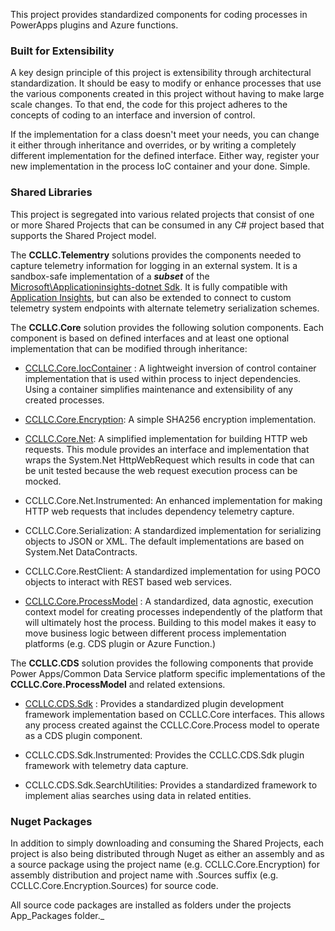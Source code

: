 This project provides standardized components for coding processes in PowerApps plugins and Azure functions. 

### Built for Extensibility
A key design principle of this project is extensibility through architectural 
standardization. It should be easy to modify or enhance processes that use the 
various components created in this project without having to make large scale 
changes. To that end, the code for this project adheres to the concepts of 
coding to an interface and inversion of control. 

If the implementation for a class doesn't meet your needs, you can change it 
either through inheritance and overrides, or by writing a completely different 
implementation for the defined interface. Either way, register your new implementation
 in the process IoC container and your done. Simple.

### Shared Libraries

This project is segregated into various related projects that consist of one or 
more Shared Projects that can be consumed in any C# project based that supports 
the Shared Project model.

The **CCLLC.Telementry** solutions provides the components needed to capture 
telemetry information for logging in an external system. It is a sandbox-safe 
implementation of a **_subset_** of the [Microsoft\Applicationinsights-dotnet Sdk][l_sdk]. 
It is fully compatible with [Application Insights][l_ai], but can also be extended 
to connect to custom telemetry system endpoints with alternate telemetry serialization schemes.

 [l_sdk]:(https://github.com/Microsoft/ApplicationInsights-dotnet)
 [l_ai]:(https://azure.microsoft.com/en-us/services/application-insights/)

The **CCLLC.Core** solution provides the following solution components. Each component is 
based on defined interfaces and at least one optional implementation that can be modified 
through inheritance:

- [CCLLC.Core.IocContainer](/CCLLC.Core.IocContainer.md) : A lightweight inversion of control container implementation that is 
used within process to inject dependencies. Using a container simplifies maintenance and 
extensibility of any created processes.

- [CCLLC.Core.Encryption](/CCLLC.Core.Encryption.md): A simple SHA256 encryption implementation. 

- [CCLLC.Core.Net](/CCLLC.Core.Net.md): A simplified implementation for building HTTP web requests. This module 
provides an interface and implementation that wraps the System.Net HttpWebRequest which 
results in code that can be unit tested because the web request execution process can be mocked. 

- CCLLC.Core.Net.Instrumented: An enhanced implementation for making HTTP web requests that includes 
dependency telemetry capture.

- CCLLC.Core.Serialization: A standardized implementation for serializing objects to JSON or XML. 
The default implementations are based on System.Net DataContracts.

- CCLLC.Core.RestClient: A standardized implementation for using POCO objects to interact with 
REST based web services.

- [CCLLC.Core.ProcessModel](/CCLLC.Core.ProcessModel.md) : A standardized, data agnostic, execution context model for creating 
processes independently of the platform that will ultimately host the process. Building to 
this model makes it easy to move business logic between different process implementation platforms
(e.g. CDS plugin or Azure Function.)

The **CCLLC.CDS** solution provides the following components that provide Power Apps/Common Data 
Service platform specific implementations of the **CCLLC.Core.ProcessModel** and related extensions.

- [CCLLC.CDS.Sdk](/CCLLC.CDS.Sdk.md) : Provides a standardized plugin development framework implementation based on 
CCLLC.Core interfaces. This allows any process created against the CCLLC.Core.Process model 
to operate as a CDS plugin component.

- CCLLC.CDS.Sdk.Instrumented: Provides the CCLLC.CDS.Sdk plugin framework with telemetry data capture.

- CCLLC.CDS.Sdk.SearchUtilities: Provides a standardized framework to implement alias searches 
using data in related entities. 

### Nuget Packages

In addition to simply downloading and consuming the Shared Projects, each project is also being distributed through
Nuget as either an assembly and as a source package using the project name (e.g. CCLLC.Core.Encryption) for assembly
distribution and project name with .Sources suffix (e.g. CCLLC.Core.Encryption.Sources) for source code. 

All source code packages are installed as folders under the projects App_Packages folder._


